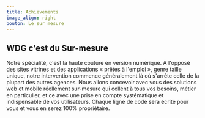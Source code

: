 ```yaml
---
title: Achievements
image_align: right
bouton: Le sur mesure
---
```


## WDG c'est du Sur-mesure

Notre spécialité, c'est la haute couture en version 
numérique. A l'opposé des sites vitrines et des 
applications « prêtes à l'emploi », genre taille unique, 
notre intervention commence généralement là où 
s'arrête celle de la plupart des autres agences. 
Nous allons concevoir avec vous des solutions 
web et mobile réellement sur-mesure qui collent 
à tous vos besoins, métier en particulier, et ce avec 
une prise en compte systématique et indispensable 
de vos utilisateurs. Chaque ligne de code sera écrite 
pour vous et vous en serez 100% propriétaire.
